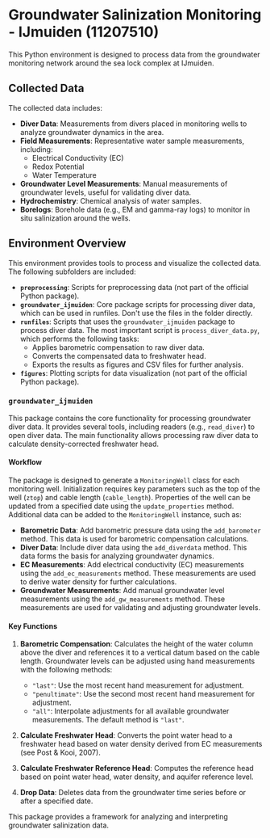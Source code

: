 # Groundwater Salinization Monitoring - IJmuiden (11207510)

This Python environment is designed to process data from the groundwater monitoring network around the sea lock complex at IJmuiden.

## Collected Data

The collected data includes:

- **Diver Data**: Measurements from divers placed in monitoring wells to analyze groundwater dynamics in the area.
- **Field Measurements**: Representative water sample measurements, including:
    - Electrical Conductivity (EC)
    - Redox Potential
    - Water Temperature
- **Groundwater Level Measurements**: Manual measurements of groundwater levels, useful for validating diver data.
- **Hydrochemistry**: Chemical analysis of water samples.
- **Borelogs**: Borehole data (e.g., EM and gamma-ray logs) to monitor in situ salinization around the wells.

## Environment Overview

This environment provides tools to process and visualize the collected data. The following subfolders are included:

- **`preprocessing`**: Scripts for preprocessing data (not part of the official Python package).
- **`groundwater_ijmuiden`**: Core package scripts for processing diver data, which can be used in runfiles. Don't use the files in the folder directly.
- **`runfiles`**: Scripts that uses the `groundwater_ijmuiden` package to process diver data. The most important script is `process_diver_data.py`, which performs the following tasks:
    - Applies barometric compensation to raw diver data.
    - Converts the compensated data to freshwater head.
    - Exports the results as figures and CSV files for further analysis.
- **`figures`**: Plotting scripts for data visualization (not part of the official Python package).

### `groundwater_ijmuiden`

This package contains the core functionality for processing groundwater diver data. It provides several tools, including readers (e.g., `read_diver`) to open diver data. The main functionality allows processing raw diver data to calculate density-corrected freshwater head.

#### Workflow

The package is designed to generate a `MonitoringWell` class for each monitoring well. Initialization requires key parameters such as the top of the well (`ztop`) and cable length (`cable_length`). Properties of the well can be updated from a specified date using the `update_properties` method. Additional data can be added to the `MonitoringWell` instance, such as:
- **Barometric Data**: Add barometric pressure data using the `add_barometer` method. This data is used for barometric compensation calculations.
- **Diver Data**: Include diver data using the `add_diverdata` method. This data forms the basis for analyzing groundwater dynamics.
- **EC Measurements**: Add electrical conductivity (EC) measurements using the `add_ec_measurements` method. These measurements are used to derive water density for further calculations.
- **Groundwater Measurements**: Add manual groundwater level measurements using the `add_gw_measurements` method. These measurements are used for validating and adjusting groundwater levels.

#### Key Functions

1. **Barometric Compensation**: Calculates the height of the water column above the diver and references it to a vertical datum based on the cable length. Groundwater levels can be adjusted using hand measurements with the following methods:
     - `"last"`: Use the most recent hand measurement for adjustment.
     - `"penultimate"`: Use the second most recent hand measurement for adjustment.
     - `"all"`: Interpolate adjustments for all available groundwater measurements.
     The default method is `"last"`.

2. **Calculate Freshwater Head**: Converts the point water head to a freshwater head based on water density derived from EC measurements (see Post & Kooi, 2007).

3. **Calculate Freshwater Reference Head**: Computes the reference head based on point water head, water density, and aquifer reference level.

4. **Drop Data**: Deletes data from the groundwater time series before or after a specified date.

This package provides a framework for analyzing and interpreting groundwater salinization data.
